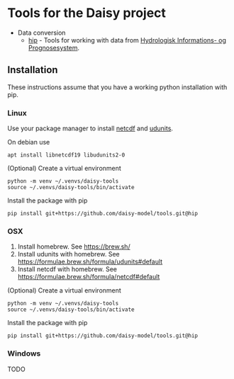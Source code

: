 # Tools for the Daisy project

- Data conversion
   * [hip](daisy_tools/hip) - Tools for working with data from [Hydrologisk Informations- og Prognosesystem](https://hip.dataforsyningen.dk/pages/about.html).

## Installation
These instructions assume that you have a working python installation with pip.

### Linux

Use your package manager to install [netcdf](https://www.unidata.ucar.edu/software/netcdf/) and [udunits](https://www.unidata.ucar.edu/software/udunits/).

On debian use

    apt install libnetcdf19 libudunits2-0

(Optional) Create a virtual environment

    python -m venv ~/.venvs/daisy-tools
    source ~/.venvs/daisy-tools/bin/activate

Install the package with pip

    pip install git+https://github.com/daisy-model/tools.git@hip

### OSX

1. Install homebrew. See https://brew.sh/
2. Install udunits with homebrew. See https://formulae.brew.sh/formula/udunits#default
3. Install netcdf with homebrew. See https://formulae.brew.sh/formula/netcdf#default

(Optional) Create a virtual environment

    python -m venv ~/.venvs/daisy-tools
    source ~/.venvs/daisy-tools/bin/activate

Install the package with pip

    pip install git+https://github.com/daisy-model/tools.git@hip

### Windows
TODO
